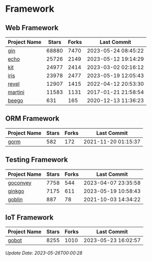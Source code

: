 # Framework

## Web Framework
| Project Name | Stars | Forks | Last Commit |
| ------------ | ----- | ----- | ----------- |
| [gin](https://github.com/gin-gonic/gin) | 68880 | 7470 | 2023-05-24 08:45:22 |
| [echo](https://github.com/labstack/echo) | 25726 | 2149 | 2023-05-12 19:14:29 |
| [kit](https://github.com/go-kit/kit) | 24977 | 2414 | 2023-03-02 02:16:12 |
| [iris](https://github.com/kataras/iris) | 23978 | 2477 | 2023-05-19 12:05:43 |
| [revel](https://github.com/revel/revel) | 12907 | 1415 | 2022-04-12 20:53:30 |
| [martini](https://github.com/go-martini/martini) | 11583 | 1131 | 2017-01-21 21:58:54 |
| [beego](https://github.com/astaxie/beego) | 631 | 165 | 2020-12-13 11:36:23 |

## ORM Framework
| Project Name | Stars | Forks | Last Commit |
| ------------ | ----- | ----- | ----------- |
| [gorm](https://github.com/jinzhu/gorm) | 582 | 172 | 2021-11-20 01:15:37 |

## Testing Framework
| Project Name | Stars | Forks | Last Commit |
| ------------ | ----- | ----- | ----------- |
| [goconvey](https://github.com/smartystreets/goconvey) | 7758 | 544 | 2023-04-07 23:35:58 |
| [ginkgo](https://github.com/onsi/ginkgo) | 7175 | 611 | 2023-05-19 10:58:43 |
| [goblin](https://github.com/franela/goblin) | 887 | 78 | 2021-10-03 14:34:22 |

## IoT Framework
| Project Name | Stars | Forks | Last Commit |
| ------------ | ----- | ----- | ----------- |
| [gobot](https://github.com/hybridgroup/gobot) | 8255 | 1010 | 2023-05-23 16:02:57 |

*Update Date: 2023-05-26T00:00:28*